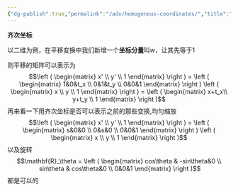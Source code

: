 ```yaml
---
{"dg-publish":true,"permalink":"/adv/homogenous-coordinates/","title":"Homogenous coordinates","noteIcon":""}
---
```



**齐次坐标**

以二维为例，在平移变换中我们新增一个**坐标分量**叫$w$，让其先等于$1$

则平移的矩阵可以表示为
$$\left ( \begin{matrix} x' \\ y' \\ 1 \end{matrix} \right ) = \left ( \begin{matrix} 1&0&t_x \\ 0&1&t_y \\ 0&0&1 \end{matrix} \right ) \left ( \begin{matrix} x \\ y \\ 1 \end{matrix} \right ) = \left ( \begin{matrix} x+t_x\\ y+t_y \\ 1 \end{matrix} \right )$$
再来看一下用齐次坐标是否可以表示之前的那些变换,均匀缩放
$$\left ( \begin{matrix} x' \\ y' \\ 1 \end{matrix} \right ) = \left ( \begin{matrix} s&0&0 \\ 0&s&0 \\ 0&0&1 \end{matrix} \right ) \left ( \begin{matrix} x \\ y \\ 1 \end{matrix} \right )$$
以及旋转
$$\mathbf{R}_\theta = \left ( \begin{matrix} cos\theta & -sin\theta&0 \\  sin\theta & cos\theta&0 \\ 0&0&1 \end{matrix} \right )$$
都是可以的

[^1]: 可以认为齐次坐标是对一个点的缩放. 用数学表示就是增加一个维度. 该维度表示缩放值. 当该值为0的时候会把所有点汇集到一个相同的点上, 即0点